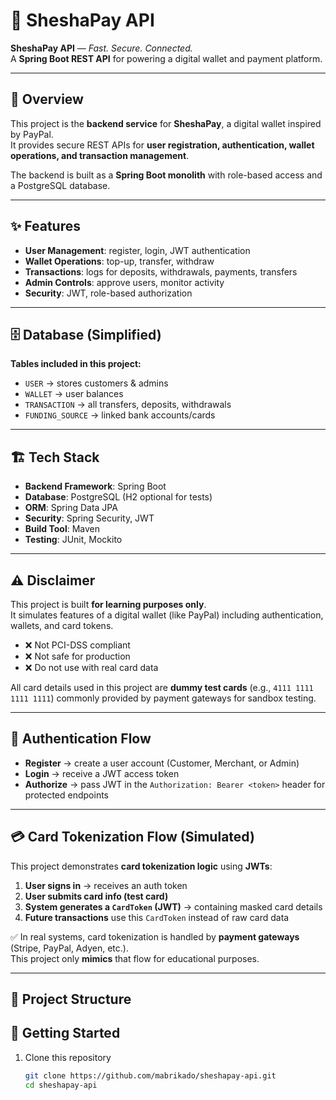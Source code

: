 # 🏦 SheshaPay API

**SheshaPay API** — *Fast. Secure. Connected.*  
A **Spring Boot REST API** for powering a digital wallet and payment platform.  

---

## 📖 Overview

This project is the **backend service** for **SheshaPay**, a digital wallet inspired by PayPal.  
It provides secure REST APIs for **user registration, authentication, wallet operations, and transaction management**.  

The backend is built as a **Spring Boot monolith** with role-based access and a PostgreSQL database.  

---

## ✨ Features

- **User Management**: register, login, JWT authentication  
- **Wallet Operations**: top-up, transfer, withdraw  
- **Transactions**: logs for deposits, withdrawals, payments, transfers  
- **Admin Controls**: approve users, monitor activity  
- **Security**: JWT, role-based authorization  

---

## 🗄️ Database (Simplified)

**Tables included in this project:**
- `USER` → stores customers & admins  
- `WALLET` → user balances  
- `TRANSACTION` → all transfers, deposits, withdrawals  
- `FUNDING_SOURCE` → linked bank accounts/cards  

---

## 🏗️ Tech Stack

- **Backend Framework**: Spring Boot  
- **Database**: PostgreSQL (H2 optional for tests)  
- **ORM**: Spring Data JPA  
- **Security**: Spring Security, JWT  
- **Build Tool**: Maven  
- **Testing**: JUnit, Mockito  

---

## ⚠️ Disclaimer

This project is built **for learning purposes only**.  
It simulates features of a digital wallet (like PayPal) including authentication, wallets, and card tokens.  

- ❌ Not PCI-DSS compliant  
- ❌ Not safe for production  
- ❌ Do not use with real card data  

All card details used in this project are **dummy test cards** (e.g., `4111 1111 1111 1111`) commonly provided by payment gateways for sandbox testing.

---

## 🔑 Authentication Flow

- **Register** → create a user account (Customer, Merchant, or Admin)  
- **Login** → receive a JWT access token  
- **Authorize** → pass JWT in the `Authorization: Bearer <token>` header for protected endpoints  

---

## 💳 Card Tokenization Flow (Simulated)

This project demonstrates **card tokenization logic** using **JWTs**:

1. **User signs in** → receives an auth token  
2. **User submits card info (test card)**  
3. **System generates a `CardToken` (JWT)** → containing masked card details  
4. **Future transactions** use this `CardToken` instead of raw card data  

✅ In real systems, card tokenization is handled by **payment gateways** (Stripe, PayPal, Adyen, etc.).  
This project only **mimics** that flow for educational purposes.

---

## 📂 Project Structure



## 🚀 Getting Started

1. Clone this repository  
   ```bash
   git clone https://github.com/mabrikado/sheshapay-api.git
   cd sheshapay-api
